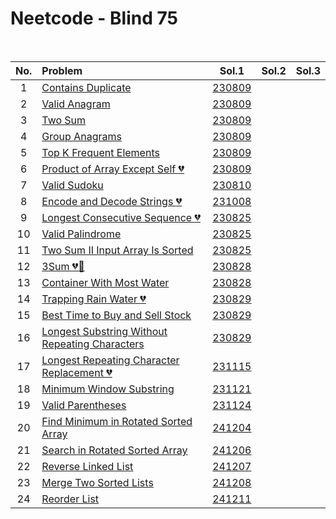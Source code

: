 # Neetcode - Blind 75

<br>

|No.|Problem|Sol.1|Sol.2|Sol.3|
|:-:|:------|:---:|:---:|:---:|
| 1|[Contains Duplicate](https://leetcode.com/problems/contains-duplicate/)|[230809](230809_01.py)|||
| 2|[Valid Anagram](https://leetcode.com/problems/valid-anagram/)|[230809](230809_02.py)|||
| 3|[Two Sum](https://leetcode.com/problems/two-sum/)|[230809](230809_03.py)|||
| 4|[Group Anagrams](https://leetcode.com/problems/group-anagrams/)|[230809](230809_04.py)|||
| 5|[Top K Frequent Elements](https://leetcode.com/problems/top-k-frequent-elements/)|[230809](230809_05.py)|||
| 6|[Product of Array Except Self :broken_heart:](https://leetcode.com/problems/product-of-array-except-self/)|[230809](230809_06.py)|||
| 7|[Valid Sudoku](https://leetcode.com/problems/valid-sudoku/)|[230810](230810_01.py)|||
| 8|[Encode and Decode Strings :broken_heart:](https://leetcode.com/problems/encode-and-decode-strings/)|[231008](231008_01.py)|||
| 9|[Longest Consecutive Sequence :broken_heart:](https://leetcode.com/problems/longest-consecutive-sequence/)|[230825](230825_01.py)|||
|10|[Valid Palindrome](https://leetcode.com/problems/valid-palindrome/)|[230825](230825_02.py)|||
|11|[Two Sum II Input Array Is Sorted](https://leetcode.com/problems/two-sum-ii-input-array-is-sorted/submissions/)|[230825](230825_03.py)|||
|12|[3Sum :broken_heart::hammer:](https://leetcode.com/problems/3sum/description/)|[230828](230828_01.py)|||
|13|[Container With Most Water](https://leetcode.com/problems/container-with-most-water/description/)|[230828](230828_02.py)|||
|14|[Trapping Rain Water :broken_heart:](https://leetcode.com/problems/trapping-rain-water/description/)|[230829](230829_01.py)|||
|15|[Best Time to Buy and Sell Stock](https://leetcode.com/problems/best-time-to-buy-and-sell-stock/submissions/)|[230829](230829_02.py)|||
|16|[Longest Substring Without Repeating Characters](https://leetcode.com/problems/longest-substring-without-repeating-characters/description/)|[230829](230829_03.py)|||
|17|[Longest Repeating Character Replacement :broken_heart:](https://leetcode.com/problems/longest-repeating-character-replacement/)|[231115](neetcode/231115.py)|||
|18|[Minimum Window Substring](https://leetcode.com/problems/minimum-window-substring/)|[231121](neetcode/231121.py)|||
|19|[Valid Parentheses](https://leetcode.com/problems/valid-parentheses/)|[231124](neetcode/231124.py)|||
|20|[Find Minimum in Rotated Sorted Array](https://leetcode.com/problems/find-minimum-in-rotated-sorted-array/)|[241204](neetcode/241204.py)|||
|21|[Search in Rotated Sorted Array](https://leetcode.com/problems/search-in-rotated-sorted-array/)|[241206](neetcode/241206.py)|||
|22|[Reverse Linked List](https://leetcode.com/problems/reverse-linked-list/)|[241207](neetcode/241207.py)|||
|23|[Merge Two Sorted Lists](https://leetcode.com/problems/merge-two-sorted-lists/)|[241208](neetcode/241208.py)|||
|24|[Reorder List](https://leetcode.com/problems/reorder-list/)|[241211](neetcode/241211.py)|||